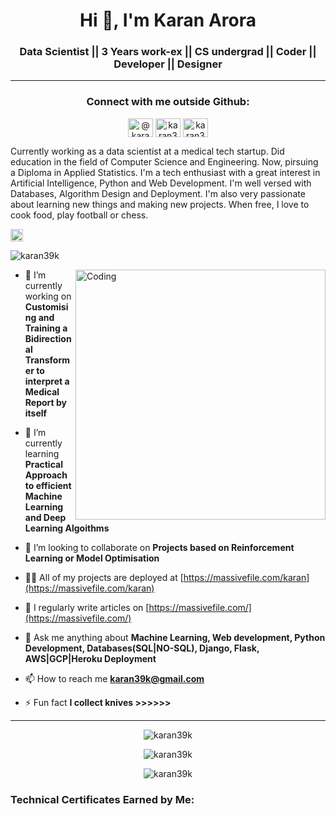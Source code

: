 <h1 align="center">Hi 👋, I'm Karan Arora</h1>
<h3 align="center">Data Scientist || 3 Years work-ex || CS undergrad || Coder || Developer || Designer</h3>

--- 

<h3 align="center">Connect with me outside Github:</h3>

<p align="center">
<a href="https://massivefile.com" target="_blank"><img align="center" src="https://encrypted-tbn0.gstatic.com/images?q=tbn:ANd9GcT47RS9Jmmyf5N8TcX4wTogjDnDqyU_AYzO7w&usqp=CAU" alt="@karanarora" height="30" width="40" /></a>
<a href="https://linkedin.com/in/karanaro" target="_blank"><img align="center" src="https://raw.githubusercontent.com/rahuldkjain/github-profile-readme-generator/master/src/images/icons/Social/linked-in-alt.svg" alt="karan36k" height="30" width="40" /></a>
<a href="https://instagram.com/flashunicorn/" target="_blank"><img align="center" src="https://raw.githubusercontent.com/rahuldkjain/github-profile-readme-generator/master/src/images/icons/Social/instagram.svg" alt="karan36k" height="30" width="40" /></a>
</p>

Currently working as a data scientist at a medical tech startup. Did education in the field of Computer Science and Engineering. Now, pirsuing a Diploma in Applied Statistics. I'm a tech enthusiast with a great interest in Artificial Intelligence, Python and Web Development. I'm well versed with Databases, Algorithm Design and Deployment. I'm also very passionate about learning new things and making new projects. When free, I love to cook food, play football or chess.

<!-- <p align="left"> <img src="https://thecupofz.files.wordpress.com/2020/04/00f58f7ca5eb15f62949e70d3fae3c39_the-most-artistic-and-creative-instagram-logo-designs-edigital-_300-300.gif" width="20" alt="karan39k" /> </p> -->

<p align="left"> <a href="https://instagram.com/flashunicorn" target="_blank"><img src="https://thecupofz.files.wordpress.com/2020/04/00f58f7ca5eb15f62949e70d3fae3c39_the-most-artistic-and-creative-instagram-logo-designs-edigital-_300-300.gif" width="20" alt="karanarora" /></a> </p>


<p align="left"> <img src="https://komarev.com/ghpvc/?username=karan39k&label=Profile%20views&color=129e00&style=plastic" alt="karan39k" /> </p>
<img align="right" alt="Coding" width="400" src="https://lh3.googleusercontent.com/mgIKssWpDhUcif6UwzLqwFrQ2frzYdKrp6utfYLoY8c8nGL68euHOzSDJ5JDIZ5qKEYgC8ug7Vy9kLNKEVOYjdRRZJ3T3Mq0laT8AUwB5w1UG1Jf7bIFkPg_8yY-1qXfMSas0bna1w=w1920-h1080">

- 🔭 I’m currently working on **Customising and Training a Bidirectional Transformer to interpret a Medical Report by itself**

- 🌱 I’m currently learning **Practical Approach to efficient Machine Learning and Deep Learning Algoithms**

- 👯 I’m looking to collaborate on **Projects based on Reinforcement Learning or Model Optimisation**

- 👨‍💻 All of my projects are deployed at [https://massivefile.com/karan](https://massivefile.com/karan)

- 📝 I regularly write articles on [https://massivefile.com/](https://massivefile.com/)

- 💬 Ask me anything about **Machine Learning, Web development, Python Development, Databases(SQL|NO-SQL), Django, Flask, AWS|GCP|Heroku Deployment**

- 📫 How to reach me **karan39k@gmail.com**

- ⚡ Fun fact **I collect knives >>>>>>**

<!-- ### Blogs posts -->
<!-- BLOG-POST-LIST:START -->
<!-- BLOG-POST-LIST:END -->

---


<div align="center">

<p><img align="center" src="https://github-readme-stats.vercel.app/api?username=karan36k&show_icons=true&locale=en" alt="karan39k" /></p>

<p><img align="center" src="https://github-readme-stats.vercel.app/api/top-langs?username=karan36k&show_icons=true&locale=en&layout=compact" alt="karan39k" /></p>

<p><img align="center" src="https://github-readme-streak-stats.herokuapp.com/?user=karan36k&" alt="karan39k" /></p></div>

<h3 align="left">Technical Certificates Earned by Me:</h3>

